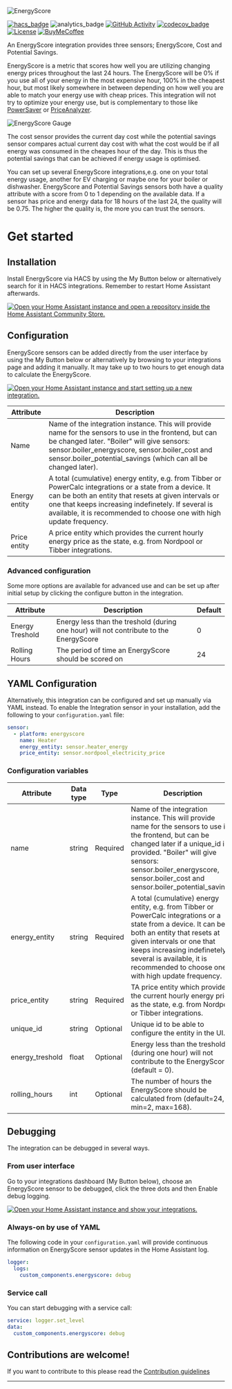 <img src="https://raw.githubusercontent.com/knudsvik/EnergyScore/master/resources/logo.png" title="EnergyScore"/>

[![hacs_badge]](https://github.com/hacs/integration)
![analytics_badge]
[![GitHub Activity][commits-shield]][commits]
[![codecov_badge]](https://codecov.io/gh/knudsvik/EnergyScore)
[![License][license-shield]](LICENSE)
[![BuyMeCoffee][buymecoffeebadge]][buymecoffee]

An EnergyScore integration provides three sensors; EnergyScore, Cost and Potential Savings.

EnergyScore is a metric that scores how well you are utilizing changing energy prices throughout the last 24 hours. The EnergyScore will be 0% if you use all of your energy in the most expensive hour, 100% in the cheapest hour, but most likely somewhere in between depending on how well you are able to match your energy use with cheap prices. This integration will not try to optimize your energy use, but is complementary to those like [PowerSaver](https://powersaver.no) or [PriceAnalyzer](https://github.com/erlendsellie/priceanalyzer).

<img src="https://raw.githubusercontent.com/knudsvik/EnergyScore/master/resources/energyScore_gauge.png" title="EnergyScore Gauge"/>

The cost sensor provides the current day cost while the potential savings sensor compares actual current day cost with what the cost would be if all energy was consumed in the cheapes hour of the day. This is thus the potential savings that can be achieved if energy usage is optimised.

You can set up several EnergyScore integrations,e.g. one on your total energy usage, another for EV charging or maybe one for your boiler or dishwasher. EnergyScore and Potential Savings sensors both have a quality attribute with a score from 0 to 1 depending on the available data. If a sensor has price and energy data for 18 hours of the last 24, the quality will be 0.75. The higher the quality is, the more you can trust the sensors.

# Get started

## Installation

Install EnergyScore via HACS by using the My Button below or alternatively search for it in HACS integrations. Remember to restart Home Assistant afterwards.

[![Open your Home Assistant instance and open a repository inside the Home Assistant Community Store.](https://my.home-assistant.io/badges/hacs_repository.svg)](https://my.home-assistant.io/redirect/hacs_repository/?owner=knudsvik&repository=energyscore&category=integration)

## Configuration

EnergyScore sensors can be added directly from the user interface by using the My Button below or alternatively by browsing to your integrations page and adding it manually. It may take up to two hours to get enough data to calculate the EnergyScore.

[![Open your Home Assistant instance and start setting up a new integration.](https://my.home-assistant.io/badges/config_flow_start.svg)](https://my.home-assistant.io/redirect/config_flow_start/?domain=energyscore)

Attribute | Description
--------- | -----------
Name | Name of the integration instance. This will provide name for the sensors to use in the frontend, but can be changed later. "Boiler" will give sensors: sensor.boiler_energyscore, sensor.boiler_cost and sensor.boiler_potential_savings (which can all be changed later).
Energy entity | A total (cumulative) energy entity, e.g. from Tibber or PowerCalc integrations or a state from a device. It can be both an entity that resets at given intervals or one that keeps increasing indefinetely. If several is available, it is recommended to choose one with high update frequency.
Price entity | A price entity which provides the current hourly energy price as the state, e.g. from Nordpool or Tibber integrations.

### Advanced configuration
Some more options are available for advanced use and can be set up after initial setup by clicking the configure button in the integration.

Attribute | Description | Default
--------- | ----------- | -------
Energy Treshold | Energy less than the treshold (during one hour) will not contribute to the EnergyScore | 0
Rolling Hours | The period of time an EnergyScore should be scored on | 24


## YAML Configuration

Alternatively, this integration can be configured and set up manually via YAML instead. To enable the Integration sensor in your installation, add the following to your `configuration.yaml` file:

```yaml
sensor:
  - platform: energyscore
    name: Heater
    energy_entity: sensor.heater_energy
    price_entity: sensor.nordpool_electricity_price
```

### Configuration variables

Attribute | Data type | Type | Description
--------- | --------- | ---- | -----------
name | string | Required | Name of the integration instance. This will provide name for the sensors to use in the frontend, but can be changed later if a unique_id is provided. "Boiler" will give sensors: sensor.boiler_energyscore, sensor.boiler_cost and sensor.boiler_potential_savings.
energy_entity | string | Required | A total (cumulative) energy entity, e.g. from Tibber or PowerCalc integrations or a state from a device. It can be both an entity that resets at given intervals or one that keeps increasing indefinetely. If several is available, it is recommended to choose one with high update frequency.
price_entity | string | Required | TA price entity which provides the current hourly energy price as the state, e.g. from Nordpool or Tibber integrations.
unique_id | string | Optional | Unique id to be able to configure the entity in the UI.
energy_treshold | float | Optional | Energy less than the treshold (during one hour) will not contribute to the EnergyScore (default = 0).
rolling_hours | int | Optional | The number of hours the EnergyScore should be calculated from (default=24, min=2, max=168).


## Debugging

The integration can be debugged in several ways.

### From user interface
Go to your integrations dashboard (My Button below), choose an EnergyScore sensor to be debugged, click the three dots and then Enable debug logging.

[![Open your Home Assistant instance and show your integrations.](https://my.home-assistant.io/badges/integrations.svg)](https://my.home-assistant.io/redirect/integrations/)

### Always-on by use of YAML
The following code in your `configuration.yaml` will provide continuous information on EnergyScore sensor updates in the Home Assistant log.

```yaml
logger:
  logs:
    custom_components.energyscore: debug
```


### Service call

You can start debugging with a service call:

```yaml
service: logger.set_level
data:
  custom_components.energyscore: debug
```

## Contributions are welcome!

If you want to contribute to this please read the [Contribution guidelines](CONTRIBUTING.md)

***

[buymecoffee]: https://www.buymeacoffee.com/knudsvik
[buymecoffeebadge]: https://img.shields.io/badge/buy%20me%20a%20coffee-donate-yellow.svg?style=flat
[commits-shield]: https://img.shields.io/github/commit-activity/y/knudsvik/energyscore
[commits]: https://github.com/knudsvik/energyscore/commits/master
[hacs_badge]: https://img.shields.io/badge/HACS-Default-41BDF5.svg
[license-shield]: https://img.shields.io/github/license/knudsvik/energyscore
[analytics_badge]: https://img.shields.io/badge/dynamic/json?color=41BDF5&logo=home-assistant&label=integration%20usage&suffix=%20installs&cacheSeconds=15600&url=https://analytics.home-assistant.io/custom_integrations.json&query=$.energyscore.total
[codecov_badge]: https://codecov.io/gh/knudsvik/EnergyScore/branch/master/graph/badge.svg?token=9MFR3PDZ8D
